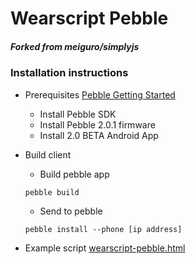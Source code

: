 # Wearscript Pebble
##### Forked from meiguro/simplyjs
### Installation instructions
* Prerequisites
    [Pebble Getting Started](https://developer.getpebble.com/2/getting-started/)
    * Install Pebble SDK
    * Install Pebble 2.0.1 firmware
    * Install 2.0 BETA Android App

* Build client
    * Build pebble app
    ```
    pebble build
    ```
    * Send to pebble
    ```
    pebble install --phone [ip address]
    ```
* Example script [wearscript-pebble.html](https://gist.github.com/connerbrooks/9370075)
